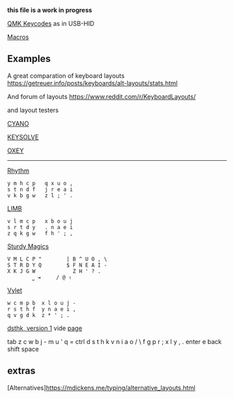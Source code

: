 __this file is a work in progress__


[QMK Keycodes](https://docs.qmk.fm/keycodes) as in USB-HID


[Macros](https://getreuer.info/posts/keyboards/macros/index.html#simple-macros)

## Examples

A great comparation of keyboard layouts <https://getreuer.info/posts/keyboards/alt-layouts/stats.html>

And forum of layouts <https://www.reddit.com/r/KeyboardLayouts/>

and layout testers

[CYANO](https://cyanophage.github.io/index.html)

[KEYSOLVE](<https://clemenpine.github.io/keysolve-web/>)

[OXEY](https://oxey.dev/playground/index.html)

---

[Rhythm](https://www.reddit.com/r/KeyboardLayouts/comments/1fg55wa/rhythm_keyboard_layout_510_rolls_and_074_sfb/)
  
    y m h c p   q x u o ,
    s t n d f   j r e a i
    v k b g w   z l ; ' .

[LIMB](https://www.reddit.com/r/KeyboardLayouts/comments/1ffknpc/introducing_limb_a_sturdybased_layout/)

    v l m c p   x b o u j
    s r t d y   . n a e i
    z q k g w   f h ' ; ,

[Sturdy Magics](https://github.com/Ikcelaks/keyboard_layouts/blob/main/magic_sturdy/magic_sturdy.md)

    V M L C P "        | B ^ U O , \
    S T R D Y Q        $ F N E A I -
    X K J G W            Z H ' ? .
            ⎵ ⇥     / @ ⇧

[Vylet](https://github.com/MightyAcas/vylet)

    w c m p b  x l o u j -
    r s t h f  y n a e i ,
    q v g d k  z * ' ; .  


[dsthk, version 1](https://www.reddit.com/r/KeyboardLayouts/comments/mnumbs/new_layout_for_lateral_movement_haters/)
vide [page](https://xsznix.wordpress.com/2016/05/16/introducing-the-rsthd-layout/)

tab  z c w b j   - m u ' q = 
ctrl d s t h k   v n i a o /
\    f g p r ;   x l y , . enter
         e back shift space

## extras

[Alternatives]<https://mdickens.me/typing/alternative_layouts.html>
